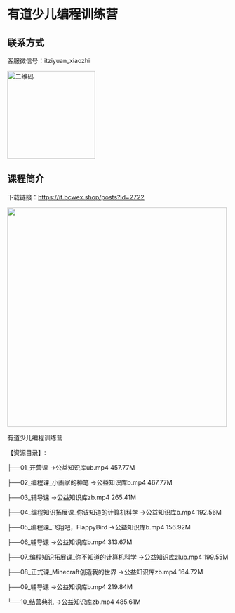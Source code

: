# 有道少儿编程训练营

## 联系方式

客服微信号：itziyuan_xiaozhi

<img src="https://ziyuanyun.oss-cn-guangzhou.aliyuncs.com/common/20240614073449/666b82192834a.jpg" width="200" height="200" alt="二维码">

## 课程简介

下载链接：https://it.bcwex.shop/posts?id=2722

<img src="https://ziyuanyun.oss-cn-guangzhou.aliyuncs.com/yun/20240515184241/664491a1657dc.jpg" width="500" alt="">

  有道少儿编程训练营



 【资源目录】:

 ├──01_开营课 →公益知识库ub.mp4 457.77M

 ├──02_编程课_小画家的神笔 →公益知识库b.mp4 467.77M

 ├──03_辅导课 →公益知识库zb.mp4 265.41M

 ├──04_编程知识拓展课_你该知道的计算机科学 →公益知识库b.mp4 192.56M

 ├──05_编程课_飞翔吧，FlappyBird →公益知识库b.mp4 156.92M

 ├──06_辅导课 →公益知识库b.mp4 313.67M

 ├──07_编程知识拓展课_你不知道的计算机科学 →公益知识库zlub.mp4 199.55M

 ├──08_正式课_Minecraft创造我的世界 →公益知识库zb.mp4 164.72M

 ├──09_辅导课 →公益知识库b.mp4 219.84M

 └──10_结营典礼 →公益知识库zb.mp4 485.61M

  